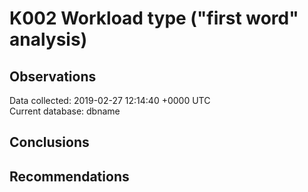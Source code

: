 # K002 Workload type ("first word" analysis)

## Observations ##
Data collected: 2019-02-27 12:14:40 +0000 UTC  
Current database: dbname  







## Conclusions ##


## Recommendations ##

